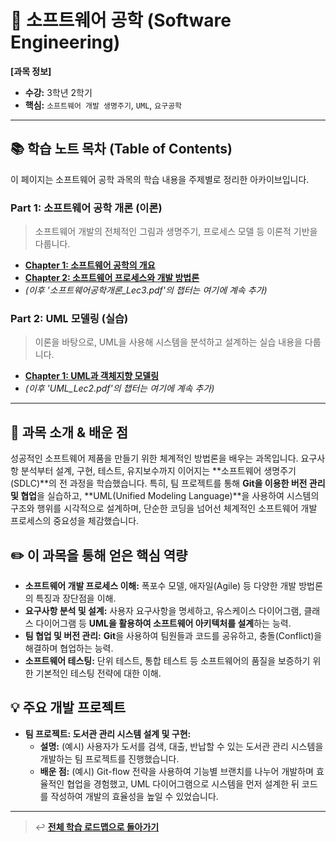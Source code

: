 # 📖 소프트웨어 공학 (Software Engineering)

**[과목 정보]**
- **수강:** 3학년 2학기
- **핵심:** `소프트웨어 개발 생명주기`, `UML`, `요구공학`

---

## 📚 학습 노트 목차 (Table of Contents)

이 페이지는 소프트웨어 공학 과목의 학습 내용을 주제별로 정리한 아카이브입니다.

### Part 1: 소프트웨어 공학 개론 (이론)
> 소프트웨어 개발의 전체적인 그림과 생명주기, 프로세스 모델 등 이론적 기반을 다룹니다.

-   **[Chapter 1: 소프트웨어 공학의 개요](./notes/1_introduction-theory/chapter_1.md)**
-   **[Chapter 2: 소프트웨어 프로세스와 개발 방법론](./notes/1_introduction-theory/chapter_2.md)**
-   *(이후 '소프트웨어공학개론_Lec3.pdf'의 챕터는 여기에 계속 추가)*

### Part 2: UML 모델링 (실습)
> 이론을 바탕으로, UML을 사용해 시스템을 분석하고 설계하는 실습 내용을 다룹니다.

-   **[Chapter 1: UML과 객체지향 모델링](./notes/2_uml-practice/chapter_1.md)**
-   *(이후 'UML_Lec2.pdf'의 챕터는 여기에 계속 추가)*



---



## 📖 과목 소개 & 배운 점

성공적인 소프트웨어 제품을 만들기 위한 체계적인 방법론을 배우는 과목입니다. 요구사항 분석부터 설계, 구현, 테스트, 유지보수까지 이어지는 **소프트웨어 생명주기(SDLC)**의 전 과정을 학습했습니다. 특히, 팀 프로젝트를 통해 **Git을 이용한 버전 관리 및 협업**을 실습하고, **UML(Unified Modeling Language)**을 사용하여 시스템의 구조와 행위를 시각적으로 설계하며, 단순한 코딩을 넘어선 체계적인 소프트웨어 개발 프로세스의 중요성을 체감했습니다.

## ✏️ 이 과목을 통해 얻은 핵심 역량

-   **소프트웨어 개발 프로세스 이해:** 폭포수 모델, 애자일(Agile) 등 다양한 개발 방법론의 특징과 장단점을 이해.
-   **요구사항 분석 및 설계:** 사용자 요구사항을 명세하고, 유스케이스 다이어그램, 클래스 다이어그램 등 **UML을 활용하여 소프트웨어 아키텍처를 설계**하는 능력.
-   **팀 협업 및 버전 관리:** **Git**을 사용하여 팀원들과 코드를 공유하고, 충돌(Conflict)을 해결하며 협업하는 능력.
-   **소프트웨어 테스팅:** 단위 테스트, 통합 테스트 등 소프트웨어의 품질을 보증하기 위한 기본적인 테스팅 전략에 대한 이해.

## 💡 주요 개발 프로젝트

-   **팀 프로젝트: 도서관 관리 시스템 설계 및 구현:**
    -   **설명:** (예시) 사용자가 도서를 검색, 대출, 반납할 수 있는 도서관 관리 시스템을 개발하는 팀 프로젝트를 진행했습니다.
    -   **배운 점:** (예시) Git-flow 전략을 사용하여 기능별 브랜치를 나누어 개발하며 효율적인 협업을 경험했고, UML 다이어그램으로 시스템을 먼저 설계한 뒤 코드를 작성하여 개발의 효율성을 높일 수 있었습니다.
 
---
> ↩️ **[전체 학습 로드맵으로 돌아가기](../../README.md)**
